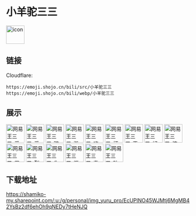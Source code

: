 # 小羊驼三三
<img src="https://emoji.shojo.cn/bili/src/小羊驼三三/icon.png" width="50" height="50" alt="icon">

## 链接
Cloudflare:
```
https://emoji.shojo.cn/bili/src/小羊驼三三
https://emoji.shojo.cn/bili/webp/小羊驼三三
```
## 展示
<img src="https://emoji.shojo.cn/bili/src/小羊驼三三/网易王三三-爱哭鬼.png" width="50" height="50" alt="网易王三三-爱哭鬼">
<img src="https://emoji.shojo.cn/bili/src/小羊驼三三/网易王三三-爱了爱了.png" width="50" height="50" alt="网易王三三-爱了爱了">
<img src="https://emoji.shojo.cn/bili/src/小羊驼三三/网易王三三-暗中观察.png" width="50" height="50" alt="网易王三三-暗中观察">
<img src="https://emoji.shojo.cn/bili/src/小羊驼三三/网易王三三-搬砖.png" width="50" height="50" alt="网易王三三-搬砖">
<img src="https://emoji.shojo.cn/bili/src/小羊驼三三/网易王三三-吃瓜.png" width="50" height="50" alt="网易王三三-吃瓜">
<img src="https://emoji.shojo.cn/bili/src/小羊驼三三/网易王三三-打call.png" width="50" height="50" alt="网易王三三-打call">
<img src="https://emoji.shojo.cn/bili/src/小羊驼三三/网易王三三-干饭.png" width="50" height="50" alt="网易王三三-干饭">
<img src="https://emoji.shojo.cn/bili/src/小羊驼三三/网易王三三-好家伙.png" width="50" height="50" alt="网易王三三-好家伙">
<img src="https://emoji.shojo.cn/bili/src/小羊驼三三/网易王三三-惊了.png" width="50" height="50" alt="网易王三三-惊了">
<img src="https://emoji.shojo.cn/bili/src/小羊驼三三/网易王三三-累了.png" width="50" height="50" alt="网易王三三-累了">
<img src="https://emoji.shojo.cn/bili/src/小羊驼三三/网易王三三-裂开.png" width="50" height="50" alt="网易王三三-裂开">
<img src="https://emoji.shojo.cn/bili/src/小羊驼三三/网易王三三-你不对劲.png" width="50" height="50" alt="网易王三三-你不对劲">
<img src="https://emoji.shojo.cn/bili/src/小羊驼三三/网易王三三-惬意.png" width="50" height="50" alt="网易王三三-惬意">
<img src="https://emoji.shojo.cn/bili/src/小羊驼三三/网易王三三-素质三连.png" width="50" height="50" alt="网易王三三-素质三连">
<img src="https://emoji.shojo.cn/bili/src/小羊驼三三/网易王三三-贴贴.png" width="50" height="50" alt="网易王三三-贴贴">

## 下载地址

https://shamiko-my.sharepoint.com/:u:/g/personal/img_yuru_pro/EcUPlNO45WJMtj6MgMB42YsBz2df6ehOh9qNEDy7tHeNJQ